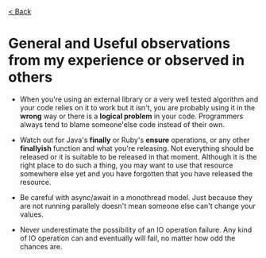 [< Back](https://github.com/brlebtag/My-Commonplace-Book)

# General and Useful observations from my experience or observed in others

- When you're using an external library or a very well tested algorithm and your code relies on it to work but it isn't, you are probably using it in the **wrong** way or there is a **logical problem** in your code. Programmers always tend to blame someone'else code instead of their own.

- Watch out for Java's **finally** or Ruby's **ensure** operations, or any other **finallyish** function and what you're releasing. Not everything should be released or it is suitable to be released in that moment. Although it is the right place to do such a thing, you may want to use that resource somewhere else yet and you have forgotten that you have released the resource.

- Be careful with async/await in a monothread model. Just because they are not running parallely doesn't mean someone else can't change your values.

- Never underestimate the possibility of an IO operation failure. Any kind of IO operation can and eventually will fail, no matter how odd the chances are.
